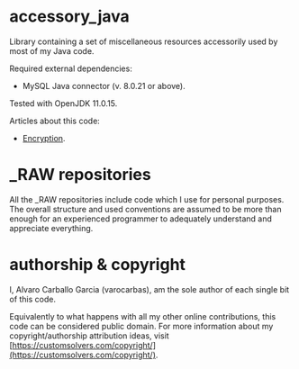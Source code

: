 # accessory_java

Library containing a set of miscellaneous resources accessorily used by most of my Java code. 

Required external dependencies:
- MySQL Java connector (v. 8.0.21 or above).

Tested with OpenJDK 11.0.15.

Articles about this code:
- [Encryption](https://www.codeproject.com/Articles/5349970/Encryption-accessory-java).


# \_RAW repositories
All the \_RAW repositories include code which I use for personal purposes. The overall structure and used conventions are assumed to be more than enough for an experienced programmer to adequately understand and appreciate everything. 

# authorship & copyright
I, Alvaro Carballo Garcia (varocarbas), am the sole author of each single bit of this code.

Equivalently to what happens with all my other online contributions, this code can be considered public domain. For more information about my copyright/authorship attribution ideas, visit [https://customsolvers.com/copyright/](https://customsolvers.com/copyright/).